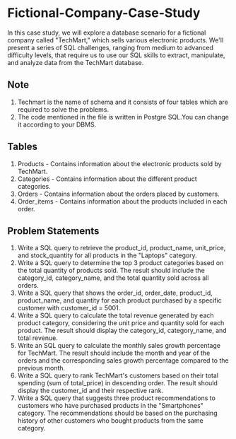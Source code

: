 # Fictional-Company-Case-Study
In this case study, we will explore a database scenario for a fictional company called "TechMart," which sells various electronic products. We'll present a series of SQL challenges, ranging from medium to advanced difficulty levels, that require us to use our SQL skills to extract, manipulate, and analyze data from the TechMart database. 

## Note
1) Techmart is the name of schema and it consists of four tables which are required to solve the problems.
2) The code mentioned in the file is written in Postgre SQL.You can change it according to your DBMS.

## Tables 
1) Products - Contains information about the electronic products sold by TechMart.
2) Categories -  Contains information about the different product categories.
3) Orders -  Contains information about the orders placed by customers.
4) Order_items - Contains information about the products included in each order.

## Problem Statements
1) Write a SQL query to retrieve the product_id, product_name, unit_price, and stock_quantity for all products in the "Laptops" category.
2) Write a SQL query to determine the top 3 product categories based on the total quantity of products sold. The result should include the category_id, category_name, and the total quantity sold across all orders.
3) Write a SQL query that shows the order_id, order_date, product_id, product_name, and quantity for each product purchased by a specific customer with customer_id = 5001.
4) Write a SQL query to calculate the total revenue generated by each product category, considering the unit price and quantity sold for each product. The result should display the category_id, category_name, and total revenue.
5) Write an SQL query to calculate the monthly sales growth percentage for TechMart. The result should include the month and year of the orders and the corresponding sales growth percentage compared to the previous month.
6) Write a SQL query to rank TechMart's customers based on their total spending (sum of total_price) in descending order. The result should display the customer_id and their respective rank.
7) Write a SQL query that suggests three product recommendations to customers who have purchased products in the "Smartphones" category. The recommendations should be based on the purchasing history of other customers who bought products from the same category.



